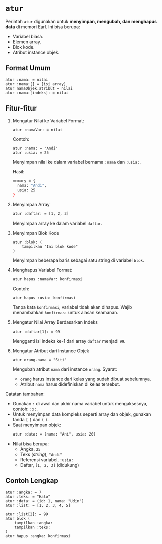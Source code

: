 # `atur`
Perintah `atur` digunakan untuk **menyimpan, mengubah, dan menghapus data** di memori Earl. Ini bisa berupa:
- Variabel biasa.
- Elemen array.
- Blok kode.
- Atribut instance objek.

## Format Umum
```earl
atur :nama: = nilai
atur :nama:[] = [isi_array]
atur namaObjek.atribut = nilai
atur :nama:[indeks]: = nilai
```

## Fitur-fitur
1. Mengatur Nilai ke Variabel
   Format:
   ```bash
   atur :namaVar: = nilai
   ```

   Contoh:
   ```earl
   atur :nama: = "Andi"
   atur :usia: = 25
   ```
   Menyimpan nilai ke dalam variabel bernama `:nama` dan `:usia:`.

   Hasil:
   ```bash
   memory = {
     nama: "Andi",
     usia: 25
   }
   ```

2. Menyimpan Array
   ```earl
   atur :daftar: = [1, 2, 3]
   ```
   Menyimpan array ke dalam variabel `daftar`.

3. Menyimpan Blok Kode
   ```earl
   atur :blok: (
       tampilkan "Ini blok kode"
   )
   ```
   Menyimpan beberapa baris sebagai satu string di variabel `blok`.

4. Menghapus Variabel
   Format:
   ```bash
   atur hapus :namaVar: konfirmasi
   ```

   Contoh:
   ```earl
   atur hapus :usia: konfirmasi
   ```
   Tanpa kata `konfirmasi`, variabel tidak akan dihapus. Wajib menambahkan `konfirmasi` untuk alasan keamanan.

5. Mengatur Nilai Array Berdasarkan Indeks
   ```earl
   atur :daftar[1]: = 99
   ```
   Mengganti isi indeks ke-1 dari array `daftar` menjadi `99`.

6. Mengatur Atribut dari Instance Objek
   ```earl
   atur orang.nama = "Siti"
   ```
   Mengubah atribut `nama` dari instance `orang`.
   Syarat:
   - `orang` harus instance dari kelas yang sudah dibuat sebelumnya.
   - Atribut `nama` harus didefiniskan di kelas tersebut.


Catatan tambahan:
- Gunakan `:` di awal dan akhir nama variabel untuk mengaksesnya, contoh: `:x:`.
- Untuk menyimpan data kompleks seperti array dan objek, gunakan tanda `[` `]` dan `(` `)`.
- Saat menyimpan objek:
  ```earl
  atur :data: = (nama: "Ani", usia: 20)
- Nilai bisa berupa:
  - Angka, `25`
  - Teks (_string_), `"Andi"`
  - Referensi variabel, `:usia:`
  - Daftar, `[1, 2, 3]` (didukung)

## Contoh Lengkap
```earl
atur :angka: = 7
atur :teks: = "Halo"
atur :data: = (id: 1, nama: "Udin")
atur :list: = [1, 2, 3, 4, 5]

atur :list[2]: = 99
atur blok (
    tampilkan :angka:
    tampilkan :teks:
)
atur hapus :angka: konfirmasi
```
